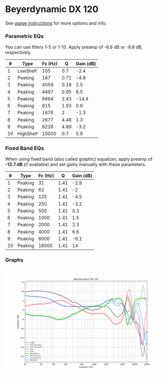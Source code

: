 # Beyerdynamic DX 120
See [usage instructions](https://github.com/jaakkopasanen/AutoEq#usage) for more options and info.

### Parametric EQs
You can use filters 1-5 or 1-10. Apply preamp of -6.6 dB or -6.8 dB, respectively.

|   # | Type      |   Fc (Hz) |    Q |   Gain (dB) |
|-----|-----------|-----------|------|-------------|
|   1 | LowShelf  |       105 | 0.7  |        -2.4 |
|   2 | Peaking   |       167 | 0.71 |        -4.8 |
|   3 | Peaking   |      4059 | 0.18 |         2.5 |
|   4 | Peaking   |      4497 | 0.95 |         6.5 |
|   5 | Peaking   |      6664 | 2.43 |       -14.4 |
|   6 | Peaking   |       815 | 1.93 |         0.9 |
|   7 | Peaking   |      1676 | 2    |        -1.3 |
|   8 | Peaking   |      2677 | 4.48 |         1.3 |
|   9 | Peaking   |      8226 | 4.89 |        -3.2 |
|  10 | HighShelf |     10000 | 0.7  |         5.9 |

### Fixed Band EQs
When using fixed band (also called graphic) equalizer, apply preamp of **-13.7 dB** (if available) and set gains manually with these parameters.

|   # | Type    |   Fc (Hz) |    Q |   Gain (dB) |
|-----|---------|-----------|------|-------------|
|   1 | Peaking |        31 | 1.41 |        -2.9 |
|   2 | Peaking |        62 | 1.41 |        -2   |
|   3 | Peaking |       125 | 1.41 |        -4.5 |
|   4 | Peaking |       250 | 1.41 |        -3.2 |
|   5 | Peaking |       500 | 1.41 |         0.3 |
|   6 | Peaking |      1000 | 1.41 |         1.5 |
|   7 | Peaking |      2000 | 1.41 |         2.3 |
|   8 | Peaking |      4000 | 1.41 |         6.6 |
|   9 | Peaking |      8000 | 1.41 |        -6.1 |
|  10 | Peaking |     16000 | 1.41 |        14   |

### Graphs
![](./Beyerdynamic%20DX%20120.png)
